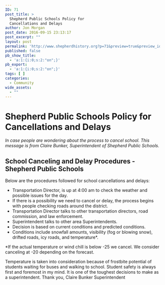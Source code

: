 ```yaml
---
ID: 71
post_title: >
  Shepherd Public Schools Policy for
  Cancellations and Delays
author: Jon Morgan
post_date: 2016-09-15 23:13:17
post_excerpt: ""
layout: post
permalink: 'http://www.shepherdhistory.org?p=71&preview=true&preview_id=71'
published: false
pb_show_title:
  - 'a:1:{i:0;s:2:"on";}'
pb_export:
  - 'a:1:{i:0;s:2:"on";}'
tags: [ ]
categories:
  - Community
wide_assets:
  - ""
---
```

<div id="shepherd-public-schools-policy-for-cancellations-and-delays" class="section level1">
<h1>Shepherd Public Schools Policy for Cancellations and Delays</h1>
<em>In case people are wondering about the process to cancel school. This message is from Claire Bunker, Superintendent of Shepherd Public Schools.</em>
<div id="school-canceling-and-delay-procedures---shepherd-public-schools" class="section level2">
<h2>School Canceling and Delay Procedures - Shepherd Public Schools</h2>
Below are the procedures followed for school cancellations and delays:
<ul>
 	<li>Transportation Director, is up at 4:00 am to check the weather and possible issues for the day.</li>
 	<li>If there is a possibility we need to cancel or delay, the process begins with people checking roads around the district.</li>
 	<li>Transportation Director talks to other transportation directors, road commission, and law enforcement.</li>
 	<li>Superintendent talks to other area Superintendents.</li>
 	<li>Decision is based on current conditions and predicted conditions.</li>
 	<li>Conditions include snowfall amounts, visibility (fog or blowing snow), drifted roads, icy roads, and temperature*.</li>
</ul>
*If the actual temperature or wind chill is below -25 we cancel. We consider canceling at -20 depending on the forecast.

Temperature is taken into consideration because of frostbite potential of students waiting for buses and walking to school.
Student safety is always first and foremost in my mind. It is one of the toughest decisions to make as a superintendent.
Thank you,
Claire Bunker
Superintendent

</div>
</div>